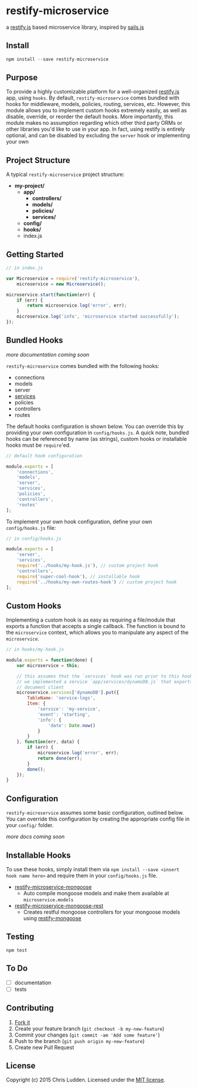 # restify-microservice
a [restify.js](http://restify.com) based microservice library, inspired by [sails.js](http://sailsjs.org)

## Install
```javascript
npm install --save restify-microservice
```

## Purpose
To provide a highly customizable platform for a well-organized [restify.js](http://restify.com) app, using `hooks`. By default, `restify-microservice` comes bundled with hooks for middleware, models, policies, routing, services, etc. However, this module allows you to implement custom hooks extremely easily, as well as disable, override, or reorder the default hooks. More importantly, this module makes no assumption regarding which other third party ORMs or other libraries you'd like to use in your app. In fact, using restify is entirely optional, and can be disabled by excluding the `server` hook or implementing your own

## Project Structure
A typical `restify-microservice` project structure:
- **my-project/**
    - **app/**
      - **controllers/**
      - **models/**
      - **policies/**
      - **services/**
    - **config/**
    - **hooks/**
    - index.js


## Getting Started
```javascript
// in index.js

var Microservice = require('restify-microservice'),
    microservice = new Microservice();

microservice.start(function(err) {
    if (err) {
        return microservice.log('error', err);
    }
    microservice.log('info', 'microservice started successfully');
});
```

## Bundled Hooks
*more documentation coming soon*

`restify-microservice` comes bundled with the following hooks:
- connections
- models
- server
- [services](docs/hooks/services.md)
- policies
- controllers
- routes  

The default hooks configuration is shown below. You can override this by providing your own configuration in `config/hooks.js`. A quick note, bundled hooks can be referenced by name (as strings), custom hooks or installable hooks must be `require`'ed.
```javascript
// default hook configuration

module.exports = [
    'connections',
    'models',
    'server',
    'services',
    'policies',
    'controllers',
    'routes'
];
```

To implement your own hook configuration, define your own `config/hooks.js` file:
```javascript
// in config/hooks.js

module.exports = [
    'server',
    'services',
    require('../hooks/my-hook.js'), // custom project hook
    'controllers',
    require('super-cool-hook'), // installable hook
    require('../hooks/my-own-routes-hook') // custom project hook
];
```

## Custom Hooks
Implementing a custom hook is as easy as requiring a file/module that exports a function that accepts a single callback. The function is bound to the `microservice` context, which allows you to manipulate any aspect of the `microservice`.
```javascript
// in hooks/my-hook.js

module.exports = function(done) {
    var microservice = this;

    // this assumes that the `services` hook was run prior to this hook and that
    // we implemented a service `app/services/dynamoDB.js` that exports a dynamoDB
    // document client
    microservice.services['dynamoDB'].put({
        TableName: 'service-logs',
        Item: {
            'service': 'my-service',
            'event': 'starting',
            'info': {
                'date': Date.now()
            }
        }
    }, function(err, data) {
        if (err) {
            microservice.log('error', err);
            return done(err);
        }
        done();
    });
}
```


## Configuration
`restify-microservice` assumes some basic configuration, outlined below. You can override this configuration by creating the appropriate config file in your `config/` folder.  
  
*more docs coming soon*

## Installable Hooks
To use these hooks, simply install them via `npm install --save <insert hook name here>` and require them in your `config/hooks.js` file.
- [restify-microservice-mongoose](https://github.com/cludden/restify-microservice-mongoose)
    - Auto compile mongoose models and make them available at `microservice.models`
- [restify-microservice-mongoose-rest](https://github.com/cludden/restify-microservice-mongoose-rest)
    - Creates restful mongoose controllers for your mongoose models using [restify-mongoose](https://github.com/saintedlama/restify-mongoose)

## Testing
`npm test`

## To Do
- [ ] documentation
- [ ] tests

## Contributing
1. [Fork it](https://github.com/cludden/restify-microservice/fork)
2. Create your feature branch (`git checkout -b my-new-feature`)
3. Commit your changes (`git commit -am 'Add some feature'`)
4. Push to the branch (`git push origin my-new-feature`)
5. Create new Pull Request

## License
Copyright (c) 2015 Chris Ludden.
Licensed under the [MIT license](LICENSE.md).
